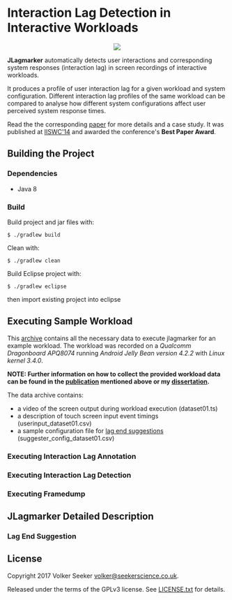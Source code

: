 # Interaction Lag Detection in Interactive Workloads

<div align="center">
  <a href="https://www.gnu.org/licenses/gpl-3.0.en.html" target="_blank">
    <img src="https://img.shields.io/badge/license-GNU%20GPL%20v3-blue.svg?style=flat">
  </a>
</div>

**JLagmarker** automatically detects user interactions and corresponding
system responses (interaction lag) in screen recordings of interactive workloads.

It produces a profile of user interaction lag for a given workload and system
configuration. Different interaction lag profiles of the same workload can be 
compared to analyse how different system configurations affect user perceived
system response times.

Read the the corresponding [paper](vsee.github.io/docs/papers/measuring_qoe_IISWC2014.pdf) 
for more details and a case study. It was published at [IISWC'14](http://www.iiswc.org/iiswc2014/) 
and awarded the conference's **Best Paper Award**.

## Building the Project

### Dependencies

* Java 8

### Build

Build project and jar files with:

```$ ./gradlew build```

Clean with:

```$ ./gradlew clean```

Build Eclipse project with:

```$ ./gradlew eclipse```

then import existing project into eclipse

## Executing Sample Workload

This [archive](https://drive.google.com/open?id=0BziCZ9zd_KatQm9UTVhqanFoMnM) 
contains all the necessary data to execute jlagmarker
for an example workload. The workload was recorded on a 
*Qualcomm Dragonboard APQ8074* running *Android Jelly Bean version 4.2.2* 
with *Linux kernel 3.4.0*.

**NOTE: Further information on how to collect the provided workload 
data can be found in the [publication](vsee.github.io/docs/papers/measuring_qoe_IISWC2014.pdf) 
mentioned above or my [dissertation](http://homepages.inf.ed.ac.uk/s1160444/publications.html).**

The data archive contains:

* a video of the screen output during workload execution (dataset01.ts)
* a description of touch screen input event timings (userinput_dataset01.csv)
* a sample configuration file for [lag end suggestions](#lag-end-suggestion) (suggester_config_dataset01.csv)

### Executing Interaction Lag Annotation

### Executing Interaction Lag Detection

### Executing Framedump



## JLagmarker Detailed Description

### Lag End Suggestion


## License

Copyright 2017 Volker Seeker <volker@seekerscience.co.uk>.

Released under the terms of the GPLv3 license. See [LICENSE.txt](/LICENSE.txt)
for details.


